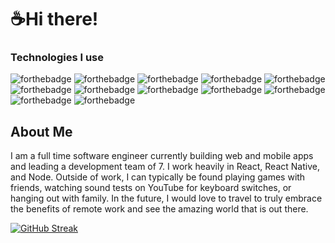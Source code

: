 # ☕Hi there!

### Technologies I use
![forthebadge](https://img.shields.io/badge/JavaScript-323330?style=for-the-badge&logo=javascript&logoColor=F7DF1E)
![forthebadge](https://img.shields.io/badge/TypeScript-007ACC?style=for-the-badge&logo=typescript&logoColor=white)
![forthebadge](https://img.shields.io/badge/React-20232A?style=for-the-badge&logo=react&logoColor=61DAFB)
![forthebadge](https://img.shields.io/badge/React_Native-20232A?style=for-the-badge&logo=react&logoColor=61DAFB)
![forthebadge](https://img.shields.io/badge/Redux-593D88?style=for-the-badge&logo=redux&logoColor=white)
![forthebadge](https://img.shields.io/badge/Python-14354C?style=for-the-badge&logo=python&logoColor=white)
![forthebadge](https://img.shields.io/badge/Django-092E20?style=for-the-badge&logo=django&logoColor=white)
![forthebadge](https://img.shields.io/badge/fastapi-109989?style=for-the-badge&logo=FASTAPI&logoColor=white)
![forthebadge](https://img.shields.io/badge/Node.js-43853D?style=for-the-badge&logo=node.js&logoColor=white)
![forthebadge](https://img.shields.io/badge/Express.js-404D59?style=for-the-badge)
![forthebadge](https://img.shields.io/badge/MongoDB-4EA94B?style=for-the-badge&logo=mongodb&logoColor=white)
![forthebadge](https://img.shields.io/badge/PostgreSQL-316192?style=for-the-badge&logo=postgresql&logoColor=white)

## About Me
I am a full time software engineer currently building web and mobile apps and leading a development team of 7. I work heavily in React, React Native, and Node. Outside of work, I can typically be found playing games with friends, watching sound tests on YouTube for keyboard switches, or hanging out with family. In the future, I would love to travel to truly embrace the benefits of remote work and see the amazing world that is out there.

[![GitHub Streak](http://github-readme-streak-stats.herokuapp.com?user=premdav&theme=black-ice&ring=3B8A62&currStreakLabel=FFFFFF&fire=DD8235)](https://git.io/streak-stats)
